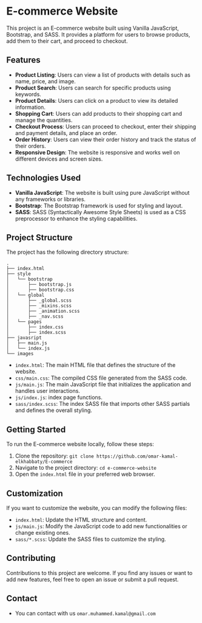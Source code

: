 # E-commerce Website

This project is an E-commerce website built using Vanilla JavaScript, Bootstrap, and SASS. It provides a platform for users to browse products, add them to their cart, and proceed to checkout.

## Features

- **Product Listing**: Users can view a list of products with details such as name, price, and image.
- **Product Search**: Users can search for specific products using keywords.
- **Product Details**: Users can click on a product to view its detailed information.
- **Shopping Cart**: Users can add products to their shopping cart and manage the quantities.
- **Checkout Process**: Users can proceed to checkout, enter their shipping and payment details, and place an order.
- **Order History**: Users can view their order history and track the status of their orders.
- **Responsive Design**: The website is responsive and works well on different devices and screen sizes.

## Technologies Used

- **Vanilla JavaScript**: The website is built using pure JavaScript without any frameworks or libraries.
- **Bootstrap**: The Bootstrap framework is used for styling and layout.
- **SASS**: SASS (Syntactically Awesome Style Sheets) is used as a CSS preprocessor to enhance the styling capabilities.

## Project Structure

The project has the following directory structure:

```
.
├── index.html
├── style
│   └── bootstrap
│       ├── bootstrap.js
│       ├── bootstrap.css
│   └── global
│       ├── _global.scss
│       ├── _mixins.scss
│       ├── _animation.scss
│       ├── _nav.scss
│   └── pages
│       ├── index.css
│       ├── index.scss
├── javasript
│   ├── main.js
│   └── index.js
└── images
```

- `index.html`: The main HTML file that defines the structure of the website.
- `css/main.css`: The compiled CSS file generated from the SASS code.
- `js/main.js`: The main JavaScript file that initializes the application and handles user interactions.
- `js/index.js`: index page functions.
- `sass/index.scss`: The index SASS file that imports other SASS partials and defines the overall styling.

## Getting Started

To run the E-commerce website locally, follow these steps:

1. Clone the repository: `git clone https://github.com/omar-kamal-elkhabbaty/E-commerce`
2. Navigate to the project directory: `cd e-commerce-website`
3. Open the `index.html` file in your preferred web browser.

## Customization

If you want to customize the website, you can modify the following files:

- `index.html`: Update the HTML structure and content.
- `js/main.js`: Modify the JavaScript code to add new functionalities or change existing ones.
- `sass/*.scss`: Update the SASS files to customize the styling.

## Contributing

Contributions to this project are welcome. If you find any issues or want to add new features, feel free to open an issue or submit a pull request.

## Contact
- You can contact with us `omar.muhammed.kamal@gmail.com`

